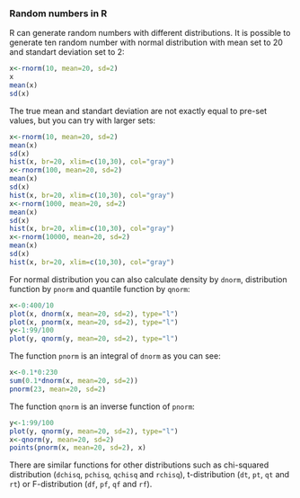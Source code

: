 ### Random numbers in R
R can generate random numbers with different distributions. It is possible to generate ten random number with normal distribution
with mean set to 20 and standart deviation set to 2:
```R
x<-rnorm(10, mean=20, sd=2)
x
mean(x)
sd(x)
```
The true mean and standart deviation are not exactly equal to pre-set values, but you can try with larger sets:
```R
x<-rnorm(10, mean=20, sd=2)
mean(x)
sd(x)
hist(x, br=20, xlim=c(10,30), col="gray")
x<-rnorm(100, mean=20, sd=2)
mean(x)
sd(x)
hist(x, br=20, xlim=c(10,30), col="gray")
x<-rnorm(1000, mean=20, sd=2)
mean(x)
sd(x)
hist(x, br=20, xlim=c(10,30), col="gray")
x<-rnorm(10000, mean=20, sd=2)
mean(x)
sd(x)
hist(x, br=20, xlim=c(10,30), col="gray")
```
For normal distribution you can also calculate density by `dnorm`, distribution function by `pnorm` and quantile function by `qnorm`:
```R
x<-0:400/10
plot(x, dnorm(x, mean=20, sd=2), type="l")
plot(x, pnorm(x, mean=20, sd=2), type="l")
y<-1:99/100
plot(y, qnorm(y, mean=20, sd=2), type="l")
```
The function `pnorm` is an integral of `dnorm` as you can see:
```R
x<-0.1*0:230
sum(0.1*dnorm(x, mean=20, sd=2))
pnorm(23, mean=20, sd=2)
```
The function `qnorm` is an inverse function of `pnorm`:
```R
y<-1:99/100
plot(y, qnorm(y, mean=20, sd=2), type="l")
x<-qnorm(y, mean=20, sd=2)
points(pnorm(x, mean=20, sd=2), x)
```
There are similar functions for other distributions such as chi-squared distribution (`dchisq`, `pchisq`, `qchisq` and `rchisq`), t-distribution (`dt`, `pt`, `qt` and `rt`) or F-distribution (`df`, `pf`, `qf` and `rf`).
